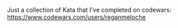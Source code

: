 Just a collection of Kata that I've completed on codewars: https://www.codewars.com/users/reganmeloche
